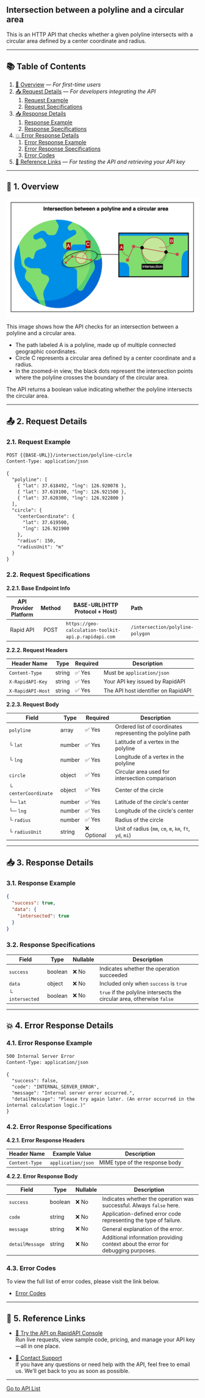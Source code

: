 ## Intersection between a polyline and a circular area

This is an HTTP API that checks whether a given polyline intersects with a circular area defined by a center coordinate and radius.

---

## 📚 Table of Contents

1. [🧭 Overview](#-1-overview) — *For first-time users*
2. [📤 Request Details](#-2-request-details) — *For developers integrating the API*
    1. [Request Example](#21-request-example)
    2. [Request Specifications](#22-request-specifications)
3. [📥 Response Details](#-3-response-details)
    1. [Response Example](#31-response-example)
    2. [Response Specifications](#32-response-specifications)
4. [💥 Error Response Details](#-4-error-response-details)
    1. [Error Response Example](#41-error-response-example)
    2. [Error Response Specifications](#42-error-response-specifications)
    3. [Error Codes](#43-error-codes)
5. [🔗 Reference Links](#-5-reference-links) — *For testing the API and retrieving your API key*

---

## 🧭 1. Overview

![intersection-between-a-polyline-and-a-circular-area](./img/intersection-between-a-polyline-and-a-circular-area.png)

This image shows how the API checks for an intersection between a polyline and a circular area.

- The path labeled A is a polyline, made up of multiple connected geographic coordinates.
- Circle C represents a circular area defined by a center coordinate and a radius.
- In the zoomed-in view, the black dots represent the intersection points where the polyline crosses the boundary of the circular area.

The API returns a boolean value indicating whether the polyline intersects the circular area.

---

## 📤 2. Request Details

### 2.1. Request Example

```http request
POST {{BASE-URL}}/intersection/polyline-circle
Content-Type: application/json

{
  "polyline": [
    { "lat": 37.618492, "lng": 126.920078 },
    { "lat": 37.619100, "lng": 126.921500 },
    { "lat": 37.620300, "lng": 126.922800 }
  ],
  "circle": {
    "centerCoordinate": {
      "lat": 37.619500,
      "lng": 126.921900
    },
    "radius": 150,
    "radiusUnit": "m"
  }
}
```

### 2.2. Request Specifications

**2.2.1. Base Endpoint Info**

| API Provider Platform | Method | BASE-URL(HTTP Protocol + Host)                       | Path                             |
|:---------------------:|:------:|------------------------------------------------------|:---------------------------------|
|       Rapid API       |  POST  | `https://geo-calculation-toolkit-api.p.rapidapi.com` | `/intersection/polyline-polygon` |

**2.2.2. Request Headers**

| Header Name       | Type   | Required | Description                         |
|-------------------|--------|----------|-------------------------------------|
| `Content-Type`    | string | ✅ Yes    | Must be `application/json`          |
| `X-RapidAPI-Key`  | string | ✅ Yes    | Your API key issued by RapidAPI     |
| `X-RapidAPI-Host` | string | ✅ Yes    | The API host identifier on RapidAPI |

**2.2.3. Request Body**

| Field                | Type   | Required   | Description                                                |
|----------------------|--------|------------|------------------------------------------------------------|
| `polyline`           | array  | ✅ Yes      | Ordered list of coordinates representing the polyline path |
| └ `lat`              | number | ✅ Yes      | Latitude of a vertex in the polyline                       |
| └ `lng`              | number | ✅ Yes      | Longitude of a vertex in the polyline                      |
| `circle`             | object | ✅ Yes      | Circular area used for intersection comparison             |
| └ `centerCoordinate` | object | ✅ Yes      | Center of the circle                                       |
| └─ `lat`             | number | ✅ Yes      | Latitude of the circle's center                            |
| └─ `lng`             | number | ✅ Yes      | Longitude of the circle's center                           |
| └ `radius`           | number | ✅ Yes      | Radius of the circle                                       |
| └ `radiusUnit`       | string | ❌ Optional | Unit of radius (`mm`, `cm`, `m`, `km`, `ft`, `yd`, `mi`)   |

---

## 📥 3. Response Details

### 3.1. Response Example

```json
{
  "success": true,
  "data": {
    "intersected": true
  }
}
```

### 3.2. Response Specifications

| Field           | Type    | Nullable | Description                                                            |
|-----------------|---------|----------|------------------------------------------------------------------------|
| `success`       | boolean | ❌ No     | Indicates whether the operation succeeded                              |
| `data`          | object  | ❌ No     | Included only when `success` is `true`                                 |
| └ `intersected` | boolean | ❌ No     | `true` if the polyline intersects the circular area, otherwise `false` |

---

## 💥 4. Error Response Details

### 4.1. Error Response Example

```http request
500 Internal Server Error
Content-Type: application/json

{
  "success": false,
  "code": "INTERNAL_SERVER_ERROR",
  "message": "Internal server error occurred.",
  "detailMessage": "Please try again later. (An error occurred in the internal calculation logic.)"
}
```

### 4.2. Error Response Specifications

**4.2.1. Error Response Headers**

| Header Name    | Example Value      | Description                    |
|----------------|--------------------|--------------------------------|
| `Content-Type` | `application/json` | MIME type of the response body |

**4.2.2. Error Response Body**

| Field           | Type    | Nullable | Description                                                                      |
|-----------------|---------|----------|----------------------------------------------------------------------------------|
| `success`       | boolean | ❌ No     | Indicates whether the operation was successful. Always `false` here.             |
| `code`          | string  | ❌ No     | Application-defined error code representing the type of failure.                 |
| `message`       | string  | ❌ No     | General explanation of the error.                                                |
| `detailMessage` | string  | ❌ No     | Additional information providing context about the error for debugging purposes. |

### 4.3. Error Codes

To view the full list of error codes, please visit the link below.

- [Error Codes](./common/error-codes.md)

---

## 🔗 5. Reference Links

- [🚀 Try the API on RapidAPI Console](https://rapidapi.com/your-api/test)  
  Run live requests, view sample code, pricing, and manage your API key—all in one place.


- [💬 Contact Support](mailto:support@yourapi.com)  
  If you have any questions or need help with the API, feel free to email us. We’ll get back to you as soon as possible.

---

[Go to API List](../README)